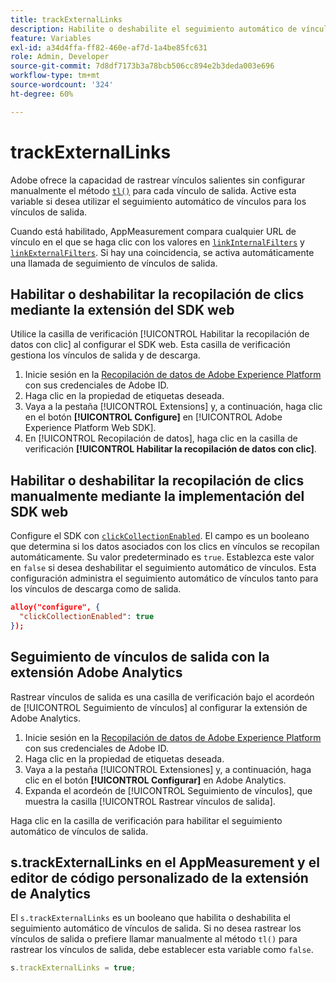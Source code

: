 ```yaml
---
title: trackExternalLinks
description: Habilite o deshabilite el seguimiento automático de vínculos de salida.
feature: Variables
exl-id: a34d4ffa-ff82-460e-af7d-1a4be85fc631
role: Admin, Developer
source-git-commit: 7d8df7173b3a78bcb506cc894e2b3deda003e696
workflow-type: tm+mt
source-wordcount: '324'
ht-degree: 60%

---
```


# trackExternalLinks

Adobe ofrece la capacidad de rastrear vínculos salientes sin configurar manualmente el método [`tl()`](../functions/tl-method.md) para cada vínculo de salida. Active esta variable si desea utilizar el seguimiento automático de vínculos para los vínculos de salida.

Cuando está habilitado, AppMeasurement compara cualquier URL de vínculo en el que se haga clic con los valores en [`linkInternalFilters`](linkinternalfilters.md) y [`linkExternalFilters`](linkexternalfilters.md). Si hay una coincidencia, se activa automáticamente una llamada de seguimiento de vínculos de salida.

## Habilitar o deshabilitar la recopilación de clics mediante la extensión del SDK web

Utilice la casilla de verificación [!UICONTROL Habilitar la recopilación de datos con clic] al configurar el SDK web. Esta casilla de verificación gestiona los vínculos de salida y de descarga.

1. Inicie sesión en la [Recopilación de datos de Adobe Experience Platform](https://experience.adobe.com/data-collection) con sus credenciales de Adobe ID.
1. Haga clic en la propiedad de etiquetas deseada.
1. Vaya a la pestaña [!UICONTROL Extensions] y, a continuación, haga clic en el botón **[!UICONTROL Configure]** en [!UICONTROL Adobe Experience Platform Web SDK].
1. En [!UICONTROL Recopilación de datos], haga clic en la casilla de verificación **[!UICONTROL Habilitar la recopilación de datos con clic]**.

## Habilitar o deshabilitar la recopilación de clics manualmente mediante la implementación del SDK web

Configure el SDK con [`clickCollectionEnabled`](https://experienceleague.adobe.com/docs/experience-platform/edge/fundamentals/configuring-the-sdk.html#clickCollectionEnabled). El campo es un booleano que determina si los datos asociados con los clics en vínculos se recopilan automáticamente. Su valor predeterminado es `true`. Establezca este valor en `false` si desea deshabilitar el seguimiento automático de vínculos. Esta configuración administra el seguimiento automático de vínculos tanto para los vínculos de descarga como de salida.

```json
alloy("configure", {
  "clickCollectionEnabled": true
});
```

## Seguimiento de vínculos de salida con la extensión Adobe Analytics

Rastrear vínculos de salida es una casilla de verificación bajo el acordeón de [!UICONTROL Seguimiento de vínculos] al configurar la extensión de Adobe Analytics.

1. Inicie sesión en la [Recopilación de datos de Adobe Experience Platform](https://experience.adobe.com/data-collection) con sus credenciales de Adobe ID.
2. Haga clic en la propiedad de etiquetas deseada.
3. Vaya a la pestaña [!UICONTROL Extensiones] y, a continuación, haga clic en el botón **[!UICONTROL Configurar]** en Adobe Analytics.
4. Expanda el acordeón de [!UICONTROL Seguimiento de vínculos], que muestra la casilla [!UICONTROL Rastrear vínculos de salida].

Haga clic en la casilla de verificación para habilitar el seguimiento automático de vínculos de salida.

## s.trackExternalLinks en el AppMeasurement y el editor de código personalizado de la extensión de Analytics

El `s.trackExternalLinks` es un booleano que habilita o deshabilita el seguimiento automático de vínculos de salida. Si no desea rastrear los vínculos de salida o prefiere llamar manualmente al método `tl()` para rastrear los vínculos de salida, debe establecer esta variable como `false`.

```js
s.trackExternalLinks = true;
```
